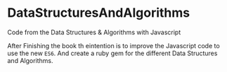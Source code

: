 # DataStructuresAndAlgorithms
Code from the Data Structures &amp; Algorithms with Javascript

After Finishing the book th eintention is to improve the Javascript code to use the new `ES6`.
And create a ruby gem for the different Data Structures and Algorithms.


